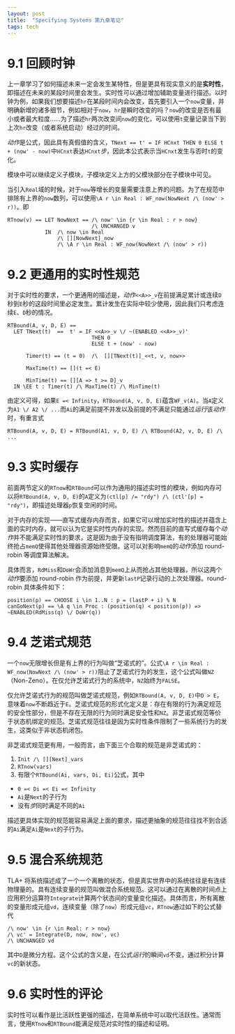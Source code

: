 ```yaml
---
layout: post
title:  "Specifying Systems 第九章笔记"
tags: tech
---
```


# 9.1 回顾时钟

上一章学习了如何描述未来一定会发生某特性，但是更具有现实意义的是**实时性**，即描述在未来的某段时间里会发生。实时性可以通过增加辅助变量进行描述。以时钟为例，如果我们想要描述`hr`在某段时间内会改变，首先要引入一个`now`变量，并明确新增的诸多细节，例如相对于`now`，`hr`是瞬时改变的吗？`now`的改变是否有最小或者最大粒度……为了描述`hr`两次改变间`now`的变化，可以使用`t`变量记录当下到上次`hr`改变（或者系统启动）经过的时间。

*动作*是公式，因此具有真假值的含义，`TNext == t' = IF HCnxt THEN 0 ELSE t + (now' - now)`中`HCnxt`表达`HCnxt`*步*，因此本公式表示当`HCnxt`发生与否时`t`的变化。

模块中可以继续定义子模块，子模块定义上方的父模块部分在子模块中可见。

当引入`Real`域的时候，对于`now`等增长的变量需要注意上界的问题。为了在规范中排除有上界的`now`数列，可以使用`\A r \in Real : WF_now(NowNext /\ (now' > r))`。即
```
RTnow(v) == LET NowNext == /\ now' \in {r \in Real : r > now} 
                           /\ UNCHANGED v
            IN  /\ now \in Real 
                /\ [][NowNext]_now
                /\ \A r \in Real : WF_now(NowNext /\ (now' > r))
```

# 9.2 更通用的实时性规范

对于实时性的要求，一个更通用的描述是，*动作*`<<A>>_v`在前提满足累计或连续`D`秒到`E`秒的这段时间里必定发生。累计发生在实际中较少使用，因此我们只考虑连续`E`、`D`秒的情况。
```
RTBound(A, v, D, E) == 
  LET TNext(t)  ==  t' = IF <<A>>_v \/ ~(ENABLED <<A>>_v)'
                           THEN 0 
                           ELSE t + (now' - now)

      Timer(t) == (t = 0)  /\  [][TNext(t)]_<<t, v, now>>

      MaxTime(t) == [](t =< E) 

      MinTime(t) == [][A => t >= D]_v 
  IN \EE t : Timer(t) /\ MaxTime(t) /\ MinTime(t)
```
由定义可得，如果`E =< Infinity`，`RTBound(A, v, D, E)`蕴含`WF_v(A)`。当`A`定义为`A1 \/ A2 \/ ...`而`Ai`的满足前提不并发以及前提的不满足只能通过*运行*该*动作*时，有重言式
```
RTBound(A, v, D, E) = RTBound(A1, v, D, E) /\ RTBound(A2, v, D, E) /\ ...
```

# 9.3 实时缓存

前面两节定义的`RTnow`和`RTBound`可以作为通用的描述实时性的模块，例如内存可以将`RTBound(A, v, D, E)`的`A`定义为`(ctl[p] /= "rdy") /\ (ctl'[p] = "rdy")`，即描述处理器`p`恢复空闲的时间。

对于内存的实现——直写式缓存内存而言，如果它可以增加实时性的描述并蕴含上面的实时内存，就可以认为它是实时性内存的实现。然而目前的直写式缓存每个*动作*并不能满足实时性的要求，这是因为由于没有指明调度算法，有的处理器可能始终抢占`memQ`使得其他处理器资源始终受限。这可以对影响`memQ`的*动作*添加 round-robin 等调度算法解决。

具体而言，`RdMiss`和`DoWr`会添加消息到`memQ`上从而抢占其他处理器，所以这两个*动作*要添加 round-robin 作为前提，并更新`lastP`记录行动的上次处理器。round-robin 具体条件如下：
```
position(p) == CHOOSE i \in 1..N : p = (lastP + i) % N
canGoNext(p) == \A q \in Proc : (position(q) < position(p)) => ~ENABLED(RdMiss(q) \/ DoWr(q))
```

# 9.4 芝诺式规范

一个`now`无限增长但是有上界的行为叫做“芝诺式的”。公式`\A r \in Real : WF_now(NowNext /\ (now' > r))`阻止了芝诺式行为的发生，这个公式叫做`NZ`（Non-Zeno）。在仅允许芝诺式行为的系统中，`NZ`始终为`FALSE`。

仅允许芝诺式行为的规范叫做芝诺式规范，例如`RTBound(A, v, D, E)`中`D > E`，意味着`now`不断趋近于`E`。芝诺式规范的形式化定义是：存在有限的行为满足规范的安全性部分，但是不存在无限的行为同时满足安全性和`NZ`。非芝诺式规范等价于状态机绑定的规范。芝诺式规范往往是因为实时性条件限制了一些系统行为的发生，这类似于非状态机闭包。

非芝诺式规范更有用，一般而言，由下面三个合取的规范是非芝诺式的：

1. `Init /\ [][Next]_vars`
2. `RTnow(vars)`
3. 有限个`RTBound(Ai, vars, Di, Ei)`公式，其中
  - `0 =< Di =< Ei =< Infinity`
  - `Ai`是`Next`的子行为
  - 没有*步*同时满足不同的`Ai`

描述更具体实现的规范能容易满足上面的要求，描述更抽象的规范往往找不到合适的`Ai`满足`Ai`是`Next`的子行为。

# 9.5 混合系统规范

TLA+ 将系统描述成了一个一个离散的状态，但是真实世界中的系统往往是有连续物理量的。具有连续变量的规范叫做混合系统规范。这可以通过在离散的时间点上应用积分运算符`Integrate`计算两个状态间的变量变化描述。具体而言，所有离散的变量形成元组`vd`，连续变量（除了`now`）形成元组`vc`，`RTnow`通过如下的公式替代
```
/\ now' \in {r \in Real: r > now}
/\ vc' = Integrate(D, now, now', vc)
/\ UNCHANGED vd
```
其中`D`是微分方程。这个公式的含义是，在公式*运行*的瞬间`vd`不变，通过积分计算`vc`的新状态。

# 9.6 实时性的评论

实时性可以看作是比活跃性更强的描述，在简单系统中可以取代活跃性。通常而言，使用`RTnow`和`RTBound`能满足规范对实时性的描述和证明。